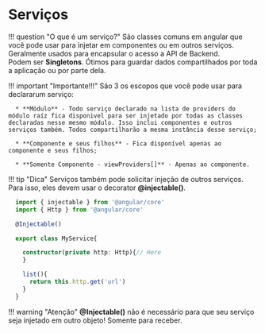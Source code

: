 # Serviços

!!! question "O que é um serviço?"
    São classes comuns em angular que você pode usar para injetar em componentes ou em outros serviços.  
    Geralmente usados para encapsular o acesso a API de Backend.  
    Podem ser **Singletons**. Ótimos para guardar dados compartilhados por toda a aplicação ou por parte dela.

!!! important "Importante!!!"
    São 3 os escopos que você pode usar para declararum serviço:  

      * **Módulo** - Todo serviço declarado na lista de providers do módulo raíz fica disponivel para ser injetado por todas as classes declaradas nesse mesmo módulo. Isso inclui componentes e outros serviços também. Todos compartilharão a mesma instância desse serviço;

      * **Componente e seus filhos** - Fica disponível apenas ao componente e seus filhos;

      * **Somente Componente - viewProviders[]** - Apenas ao componente.  

!!! tip "Dica"
    Serviços também pode solicitar injeção de outros serviços.  
    Para isso, eles devem usar o decorator **@injectable()**.

```typescript
  import { injectable } from '@angular/core'
  import { Http } from '@angular/core'

  @Injectable()

  export class MyService{

    constructor(private http: Http){// Here
    }

    list(){
      return this.http.get('url')
    }
  }
```

!!! warning "Atenção"
    **@Injectable()** não é necessário para que seu serviço seja injetado em outro objeto! Somente para receber.

